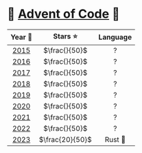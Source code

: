# 🎄 [Advent of Code](https://adventofcode.com/) 🎄

|             Year 📅              |    Stars ⭐     | Language |
| :------------------------------: | :-------------: | :------: |
|      [2015](2015/README.md)      |  $\frac{}{50}$  |    ?     |
|      [2016](2016/README.md)      |  $\frac{}{50}$  |    ?     |
|      [2017](2017/README.md)      |  $\frac{}{50}$  |    ?     |
|      [2018](2018/README.md)      |  $\frac{}{50}$  |    ?     |
|      [2019](2019/README.md)      |  $\frac{}{50}$  |    ?     |
|      [2020](2020/README.md)      |  $\frac{}{50}$  |    ?     |
|      [2021](2021/README.md)      |  $\frac{}{50}$  |    ?     |
|      [2022](2022/README.md)      |  $\frac{}{50}$  |    ?     |
| [2023](tree/main/2023/README.md) | $\frac{20}{50}$ | Rust 🦀  |
